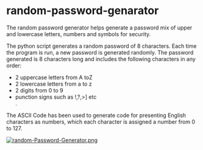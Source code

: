 # random-password-genarator
<p>
The random password generator helps generate a password mix of upper and lowercase letters, numbers and symbols for security.
 </p>

The python script generates a random password of 8 characters. Each time the program is run, a new password is generated randomly.
The password generated is 8 characters long and includes the following characters in any order:
<ul>
<li>2 uppercase  letters from A toZ</li>
<li>2 lowercase letters from a to z</li>
<li>2 digits from 0 to 9</li> 
<li>punction signs such as !,?,>] etc</li>.
 </ul>
The ASCII Code has been used to generate code for presenting English characters as numbers, which each character is assigned a number from 0 to 127.<br>

[![random-Password-Generator.png](https://i.postimg.cc/15fbFD12/random-Password-Generator.png)](https://postimg.cc/ykCf4gdy)
